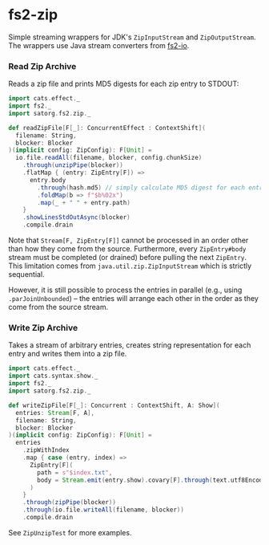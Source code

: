 # fs2-zip

Simple streaming wrappers for JDK's `ZipInputStream` and `ZipOutputStream`. The wrappers use Java stream converters
from [fs2-io](https://fs2.io/#/io).

### Read Zip Archive

Reads a zip file and prints MD5 digests for each zip entry to STDOUT:

```scala
import cats.effect._
import fs2._
import satorg.fs2.zip._

def readZipFile[F[_]: ConcurrentEffect : ContextShift](
  filename: String,
  blocker: Blocker
)(implicit config: ZipConfig): F[Unit] =
  io.file.readAll(filename, blocker, config.chunkSize)
    .through(unzipPipe(blocker))
    .flatMap { (entry: ZipEntry[F]) =>
      entry.body
        .through(hash.md5) // simply calculate MD5 digest for each entry
        .foldMap(b => f"$b%02x")
        .map(_ + " " + entry.path)
    }
    .showLinesStdOutAsync(blocker)
    .compile.drain
```

Note that `Stream[F, ZipEntry[F]]` cannot be processed in an order other than how they come from the source.
Furthermore, every `ZipEntry#body` stream must be completed (or drained) before pulling the next `ZipEntry`. This
limitation comes from `java.util.zip.ZipInputStream` which is strictly sequential.

However, it is still possible to process the entries in parallel (e.g., using `.parJoinUnbounded`) – the entries will
arrange each other in the order as they come from the source stream.

### Write Zip Archive

Takes a stream of arbitrary entries, creates string representation for each entry and writes them into a zip file.

```scala
import cats.effect._
import cats.syntax.show._
import fs2._
import satorg.fs2.zip._

def writeZipFile[F[_]: Concurrent : ContextShift, A: Show](
  entries: Stream[F, A],
  filename: String,
  blocker: Blocker
)(implicit config: ZipConfig): F[Unit] =
  entries
    .zipWithIndex
    .map { case (entry, index) =>
      ZipEntry[F](
        path = s"$index.txt",
        body = Stream.emit(entry.show).covary[F].through(text.utf8Encode)
      )
    }
    .through(zipPipe(blocker))
    .through(io.file.writeAll(filename, blocker))
    .compile.drain
```

See `ZipUnzipTest` for more examples.

